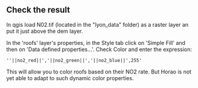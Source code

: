 Check the result
----------------

In qgis load N02.tif (located in the "lyon_data" folder) as a raster layer an put it just above the dem layer.

In the 'roofs' layer's properties, in the Style tab click on 'Simple Fill' and then on 'Data defined properties...'. Check Color and enter the expression:

    ''||no2_red||','||no2_green||','||no2_blue||',255'

This will allow you to color roofs based on their NO2 rate. But Horao is not yet able to adapt to such dynamic color properties.